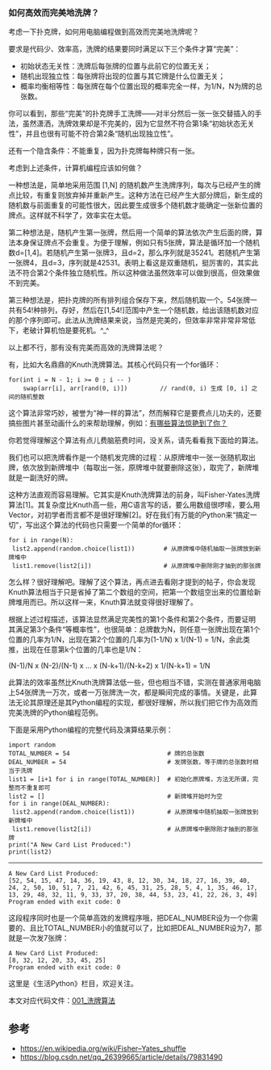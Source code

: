 ### 如何高效而完美地洗牌？

考虑一下扑克牌，如何用电脑编程做到高效而完美地洗牌呢？

要求是代码少、效率高，洗牌的结果要同时满足以下三个条件才算“完美”：

* 初始状态无关性：洗牌后每张牌的位置与此前它的位置无关；
* 随机出现独立性：每张牌将出现的位置与其它牌是什么位置无关；
* 概率均衡相等性：每张牌在每个位置出现的概率完全一样，为1/N，N为牌的总张数。

你可以看到，那些“完美”的扑克牌手工洗牌——对半分然后一张一张交替插入的手法，虽然潇洒，洗牌效果却是不完美的，因为它显然不符合第1条“初始状态无关性”，并且也很有可能不符合第2条“随机出现独立性”。

还有一个隐含条件：不能重复，因为扑克牌每种牌只有一张。

考虑到上述条件，计算机编程应该如何做？

一种想法是，简单地采用范围 [1,N] 的随机数产生洗牌序列，每次与已经产生的牌点比较，有重复则放弃掉并重新产生。这种方法在已经产生大部分牌后，新生成的随机数与前面重复的可能性很大，因此要生成很多个随机数才能确定一张新位置的牌点。这样就不科学了，效率实在太低。

第二种想法是，随机产生第一张牌，然后用一个简单的算法依次产生后面的牌，算法本身保证牌点不会重复。为便于理解，例如只有5张牌，算法是循环加一个随机数d=[1,4]。若随机产生第一张牌3，且d=2，那么序列就是35241。若随机产生第一张牌4，且d=3，序列就是42531。表明上看这是双重随机，挺厉害的，其实此法不符合第2个条件独立随机性。所以这种做法虽然效率可以做到很高，但效果做不到完美。

第三种想法是，把扑克牌的所有排列组合保存下来，然后随机取一个。54张牌一共有54!种排列，存好，然后在[1,54!]范围中产生一个随机数，给出该随机数对应的那个序列即可。此法从洗牌结果来说，当然是完美的，但效率非常非常非常低下，老破计算机怕是要死机。^_^

以上都不行，那有没有完美而高效的洗牌算法呢？

有，比如大名鼎鼎的Knuth洗牌算法。其核心代码只有一个for循环：


```
for(int i = N - 1; i >= 0 ; i -- )
    swap(arr[i], arr[rand(0, i)])         // rand(0, i) 生成 [0, i] 之间的随机整数
```


这个算法非常巧妙，被誉为“神一样的算法”，然而解释它是要费点儿功夫的，还要搞些图片甚至动画什么的来帮助理解，例如：[有哪些算法惊艳到了你？](https://www.zhihu.com/question/26934313/answer/743798587)

你若觉得理解这个算法有点儿费脑筋费时间，没关系，请先看看我下面给的算法。

我们也可以把洗牌看作是一个随机发完牌的过程：从原牌堆中一张一张随机取出牌，依次放到新牌堆中（每取出一张，原牌堆中就要删除这张），取完了，新牌堆就是一副洗好的牌。

这种方法直观而容易理解。它其实是Knuth洗牌算法的前身，叫Fisher-Yates洗牌算法[1]。其复杂度比Knuth高一些，用C语言写的话，要么用数组很啰嗦，要么用Vector，对初学者而言都不是很好理解[2]。好在我们有万能的Python来“搞定一切”，写出这个算法的代码也只需要一个简单的for循环：


```
for i in range(N):
 list2.append(random.choice(list1))        # 从原牌堆中随机抽取一张牌放到新牌堆中
 list1.remove(list2[i])                    # 从原牌堆中删除刚才抽到的那张牌
```


怎么样？很好理解吧。理解了这个算法，再点进去看刚才提到的帖子，你会发现Knuth算法相当于只是省掉了第二个数组的空间，把第一个数组空出来的位置给新牌堆用而已。所以这样一来，Knuth算法就变得很好理解了。

根据上述过程描述，该算法显然满足完美性的第1个条件和第2个条件，而要证明其满足第3个条件“等概率性”，也很简单：总牌数为N，则任意一张牌出现在第1个位置的几率为1/N，出现在第2个位置的几率为(1-1/N) x 1/(N-1) = 1/N，余此类推，出现在任意第k个位置的几率也是1/N：

(N-1)/N x (N-2)/(N-1) x ... x (N-k+1)/(N-k+2) x 1/(N-k+1) = 1/N

此算法的效率虽然比Knuth洗牌算法低一些，但也相当不错，实测在普通家用电脑上54张牌洗一万次，或者一万张牌洗一次，都是瞬间完成的事情。关键是，此算法无论其原理还是其Python编程的实现，都很好理解，所以我们把它作为高效而完美洗牌的Python编程范例。

下面是采用Python编程的完整代码及演算结果示例：


```
import random
TOTAL_NUMBER = 54                           # 牌的总张数
DEAL_NUMBER = 54                            # 发牌张数，等于牌的总张数时相当于洗牌
list1 = [i+1 for i in range(TOTAL_NUMBER)]  # 初始化原牌堆，方法无所谓，完整而不重复即可
list2 = []                                  # 新牌堆开始时为空
for i in range(DEAL_NUMBER):
 list2.append(random.choice(list1))         # 从原牌堆中随机抽取一张牌放到新牌堆中
 list1.remove(list2[i])                     # 从原牌堆中删除刚才抽到的那张牌
print("A New Card List Produced:")
print(list2)
```

-----------

```
A New Card List Produced:
[52, 54, 15, 47, 14, 36, 19, 43, 8, 12, 30, 34, 18, 27, 16, 39, 40, 24, 2, 50, 10, 51, 7, 21, 42, 6, 45, 31, 25, 28, 5, 4, 1, 35, 46, 17, 13, 29, 48, 32, 11, 9, 33, 37, 20, 38, 44, 53, 23, 41, 22, 26, 3, 49]
Program ended with exit code: 0
```


这段程序同时也是一个简单高效的发牌程序哦，把DEAL_NUMBER设为一个你需要的、且比TOTAL_NUMBER小的值就可以了，比如把DEAL_NUMBER设为7，那就是一次发7张牌：


```
A New Card List Produced:
[8, 32, 12, 20, 33, 45, 25]
Program ended with exit code: 0
```

这里是《生活Python》栏目，欢迎关注。

本文对应代码文件：[001_洗牌算法](../代码文件/001_洗牌算法.py)

## 参考

* https://en.wikipedia.org/wiki/Fisher–Yates_shuffle
* https://blog.csdn.net/qq_26399665/article/details/79831490
